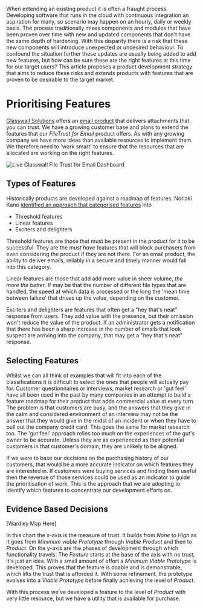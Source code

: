 When extending an existing product it is often a fraught process. Developing software that runs in the cloud with continuous integration an aspiration for many, so scenario may happen on an hourly, daily or weekly basis. The process traditionally mixes components and modules that have been proven over time with new and updated components that don't have the same depth of hardening. With this disparity there is a risk that these new components will introduce unexpected or undesired behaviour. To confound the situation further these updates are usually being added to add new features, but how can be sure these are the right features at this time for our target users? This article proposes a product development strategy that aims to reduce these risks and extends products with features that are proven to be desirable to the target market.

# Prioritising Features

[Glasswall Solutions](https://glasswallsolutions.com/) offers an [email product](https://glasswallsolutions.com/filetrust-for-email/) that delivers attachments that you can trust. We have a growing customer base and plans to extend the features that our _FileTrust for Email_ product offers. As with any growing company we have more ideas than available resources to implement them. We therefore need to 'work smart' to ensure that the resources that are allocated are working on the right features.

![Live Glasswall File Trust for Email Dashboard](E:\PGRepos\BlogArticles\standing-on-the-shoulders-of-giants\Images\gw_dashboard.jpg)

## Types of Features

Historically products are developed against a roadmap of features. Noriaki Kano [identified an approach that categorised features](https://en.wikipedia.org/wiki/Kano_model) into 

* Threshold features
* Linear features
* Exciters and delighters

Threshold features are those that must be present in the product for it to be successful. They are the _must have_ features that will block purchasers from even considering the product if they are not there. For an email product, the ability to deliver emails, reliably in a secure and timely manner would fall into this category.

Linear features are those that add add more value in sheer volume, _the more the better_. If may be that the number of different file types that are handled, the speed at which data is processed or the long the 'mean time between failure' that drives up the value, depending on the customer.

Exciters and delighters are features that often get a "hey that's neat" response from users. They add value with the presence, but their omission won't reduce the value of the product. If an administrator gets a notification that there has been a sharp increase in the number of emails that look suspect are arriving into the company, that may get a "hey that's neat" response.

## Selecting Features

Whilst we can all think of examples that will fit into each of the classifications it is difficult to select the ones that people will actually pay for. Customer questionnaires or interviews, market research or 'gut feel' have all been used in the past by many companies in an attempt to build a feature roadmap for their product that adds commercial value at every turn. The problem is that customers are busy, and the answers that they give in the calm and considered environment of an interview may not be the answer that they would give in the midst of an incident or when they have to pull out the company credit card. This goes the same for market research too. The 'gut feel' approach relies too much on the experiences of the gut's owner to be accurate. Unless they are as experienced as their potential customers in that customer's domain, they are unlikely to be aligned.

If we were to base our decisions on the purchasing history of our customers, that would be a more accurate indicator on which features they are interested in. If customers were buying services and finding them useful then the revenue of those services could be used as an indicator to guide the prioritisation of work. This is the approach that we are adopting to identify which features to concentrate our development efforts on.

## Evidence Based Decisions

[Wardley Map Here]

In this chart the x-axis is the measure of trust. It builds from _None_ to _High_ as it goes from _Minimum viable Prototype_ through _Viable Product_ and then to _Product_. On the y-axis are the phases of development through which functionality travels. The _Feature_ starts at the base of the axis with no trust, it's just an idea. With a small amount of effort a _Minimum Viable Prototype_ is developed. This proves that the feature is doable and is demonstrable, which lifts the trust that is afforded it. With some refinement, the prototype evolves into a _Viable Prototype_ before finally achieving the level of _Product_. 

With this process we've developed a feature to the level of _Product_ with very little resource, but we have a utility that is available for purchase.




